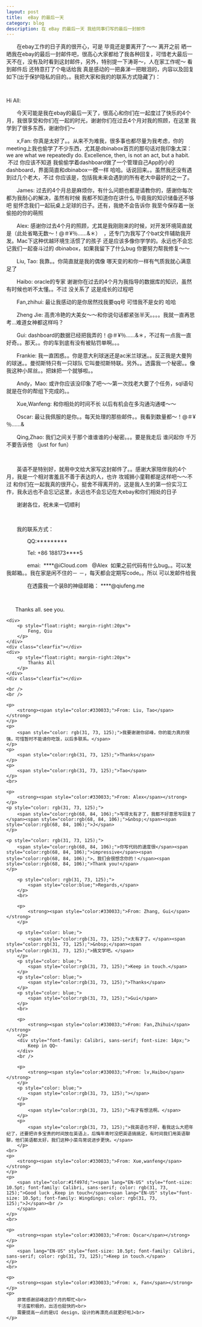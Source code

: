 ```yaml
---
layout: post
title:  eBay 的最后一天  
category: blog
description: 在 eBay 的最后一天 我给同事们写的最后一封邮件
---
```

<div class="container">
<p>
	&nbsp;&nbsp;&nbsp;&nbsp;&nbsp;&nbsp;&nbsp;在ebay工作的日子真的很开心，可是 毕竟还是要离开了～～ 离开之前 晒一晒我在ebay的最后一封邮件吧，很高心大家都给了我各种回复，可惜老大最后一天不在，没有及时看到这封邮件，另外，特别提一下涛哥～，人在家工作呢～ 看到邮件后 还特意打了个电话给我 真是感动的一把鼻涕一把眼泪的，内容以及回复如下(出于保护隐私的目的。。我把大家和我的的联系方式隐藏了)：
</p>
	<br />
<p>
	Hi All:
<p>
	&nbsp;&nbsp;&nbsp;&nbsp;&nbsp;&nbsp;&nbsp;今天可能是我在ebay的最后一天了，很高心和你们在一起度过了快乐的4个月，我很享受和你们在一起的时光，谢谢你们在过去4个月对我的照顾，在这里 我学到了很多东西，谢谢你们～
</p>
<p>
	&nbsp;&nbsp;&nbsp;&nbsp;&nbsp;&nbsp;&nbsp;x,Fan: 你真是太好了。。从来不为难我，很多事也都尽量为我考虑，你的meeting上我也偷学了不少东西，尤其是dbinabox首页的那句话对我印象太深：we are what we repeatedly do. Excellence, then, is not an act, but a habit. &nbsp;不过 你应该不知道 我偷偷学着dashboard做了一个管理自己App的小的dashboard，界面简直和dbinabox一模一样 哈哈。话说回来。。虽然我还没有遇到过几个老大，不过 你应该是，包括我未来会遇到的所有老大中最好的之一了。&nbsp;
</p>
<p>
	&nbsp;&nbsp;&nbsp;&nbsp;&nbsp;&nbsp;&nbsp;James: 过去的4个月总是麻烦你，有什么问题也都是请教你的，感谢你每次都为我耐心的解决，虽然有时候 我都不知道你在讲什么 毕竟我的知识储备还不够吧 挺怀念我们一起玩桌上足球的日子。还有，我绝不会告诉你 我至今保存着一张偷拍的你的萌照
</p>
<p>
	&nbsp;&nbsp;&nbsp;&nbsp;&nbsp;&nbsp;&nbsp;Alex: 感谢你过去4个月的照顾，尤其是我刚刚来的时候，对开发环境简直就是（此处省略无数～！@＃¥％……&amp;＊）&nbsp;&nbsp;，还专门为我写了个bat文件辅助我开发。Mac下这种优越环境生活惯了的孩子 还是应该多像你学学的。永远也不会忘记我们一起奋斗过的&nbsp;dbinabox，如果我留下了什么bug&nbsp;你要努力帮我修复～～&nbsp;
</p>
<p>
	&nbsp;&nbsp;&nbsp;&nbsp;&nbsp;&nbsp;&nbsp;Liu, Tao: 我靠。。你简直就是我的偶像 哪天变的和你一样有气质我就心满意足了&nbsp;&nbsp;
</p>
<p>
	&nbsp;&nbsp;&nbsp;&nbsp;&nbsp;&nbsp;&nbsp;Haibo: oracle的专家 谢谢你在过去的4个月为我指导的数据库的知识，虽然有时候也听不太懂。。不过 没关系了 这是成长的过程吧
</p>
<p>
	&nbsp;&nbsp;&nbsp;&nbsp;&nbsp;&nbsp;&nbsp;Fan,zhihui: 最让我感动的是你居然找我要qq号 可惜我不是女的 哈哈
</p>
<p>
	&nbsp;&nbsp;&nbsp;&nbsp;&nbsp;&nbsp;&nbsp;Zheng Jie: 高贵冷艳的大美女～～和你说句话都紧张半天。。。。我就一直再思考…难道女神都这样吗？
</p>
<p>
	&nbsp;&nbsp;&nbsp;&nbsp;&nbsp;&nbsp;&nbsp;Gui: dashboard的数据已经把我弄的！@＃¥％……&amp;＊，不过有一点我一直好奇。。那天。。你的车到底有没有被贴罚单啊。。。
</p>
<p>
	&nbsp;&nbsp;&nbsp;&nbsp;&nbsp;&nbsp;&nbsp;Frankie:  我一直困惑。。你是意大利球迷还是ac米兰球迷。。反正我是大曼狗的球迷。。曼彻斯特只有一只球队 它叫曼彻斯特联。另外。。透露我一个秘密。。像我这种小屌丝。。把妹把一个就够啦。。
</p>
<p>
	&nbsp;&nbsp;&nbsp;&nbsp;&nbsp;&nbsp;&nbsp;Andy，Mao:  或许你应该没印象了吧～～第一次找老大要了个任务，sql语句就是在你的帮组下完成的。。
</p>
<p>
	&nbsp;&nbsp;&nbsp;&nbsp;&nbsp;&nbsp;&nbsp;Xue,Wanfeng: 和你相处的时间不长 以后有机会在多沟通沟通喽～～
</p>
<p>
	&nbsp;&nbsp;&nbsp;&nbsp;&nbsp;&nbsp;&nbsp;Oscar: 最让我佩服的是你。。每天处理的那些邮件。。我看到数量都～！@＃¥％……&amp;
</p>
<p>
	&nbsp;&nbsp;&nbsp;&nbsp;&nbsp;&nbsp;&nbsp;Qing,Zhao: 我们之间关于那个谁谁谁的小秘密。。。要是我走后 谁问起你 千万不要告诉他 （just for fun）
</p>
<br>
<p>
	&nbsp;&nbsp;&nbsp;&nbsp;&nbsp;&nbsp;&nbsp;英语不是特别好，就用中文给大家写这封邮件了。。感谢大家陪伴我的4个月，我是一个相对害羞且不善于表达的人，也许 攻城狮小童鞋都是这样吧～～不过 和你们在一起我真的很开心，挺舍不得离开的，这是我人生的第一份实习工作，我永远也不会忘记这里，永远也不会忘记在大ebay和你们相处的日子
</p>
<p>
	&nbsp;&nbsp;&nbsp;&nbsp;&nbsp;&nbsp;&nbsp;谢谢各位，祝未来一切顺利
</p>
<p>
	&nbsp;
</p>
<p>
	&nbsp;&nbsp;&nbsp;&nbsp;&nbsp;&nbsp;&nbsp;我的联系方式：
</p>
<p>
	&nbsp;&nbsp;&nbsp;&nbsp;&nbsp;&nbsp;&nbsp;&nbsp;&nbsp;&nbsp;&nbsp;&nbsp;&nbsp;&nbsp;QQ:*********
</p>
<p>
	&nbsp;&nbsp;&nbsp;&nbsp;&nbsp;&nbsp;&nbsp;&nbsp;&nbsp;&nbsp;&nbsp;&nbsp;&nbsp;&nbsp;Tel: +86 188173****5
</p>
<p>
	&nbsp;&nbsp;&nbsp;&nbsp;&nbsp;&nbsp;&nbsp;&nbsp;&nbsp;&nbsp;&nbsp;&nbsp;&nbsp;&nbsp;emai: &nbsp;****@iCloud.com</a>&nbsp; &nbsp;@Alex &nbsp;如果之前代码有什么bug。。可以发我邮箱。。我在家是闲不住的－ －，每天都会定期写code。。所以 可以发邮件给我
</p>
<p>
	&nbsp;&nbsp;&nbsp;&nbsp;&nbsp;&nbsp;&nbsp;&nbsp;&nbsp;&nbsp;&nbsp;&nbsp;&nbsp;&nbsp;在透露我一个装B的神级邮箱： ****@qiufeng.me</a>
</p>
<p>
	&nbsp;
</p>
<p>
	&nbsp;&nbsp;&nbsp;&nbsp;<span style="white-space:pre">	</span>Thanks all. see you.
</p>

	<div>
		<p style="float:right; margin-right:20px">
			Feng, Qiu
		</p>
	</div>
	<div class="clearfix"></div>
	<div>
		<p style="float:right; margin-right:20px">
			Thanks All
		</p>
	</div>
	<div class="clearfix"></div>

	<br />
	<br />
	
	<p>
		<strong><span style="color:#330033;">From: Liu, Tao</span></strong>
	</p>
	<p>
		<span style="color: rgb(31, 73, 125);">我要谢谢你邱峰，你的能力真的很强，可惜暂时不能请你吃饭，以后多联系。</span>
	</p>
	<p>
		<span style="color:rgb(31, 73, 125);">Thanks</span>
	</p>
	<p>
		<span style="color:rgb(31, 73, 125);">Tao</span>
	</p>
	<br>

	<p>
		<strong><span style="color:#330033;">From: Alex</span></strong>
	</p>
	<p style="color: rgb(31, 73, 125);">
		<span style="color:rgb(68, 84, 106);">写得太有才了，我都不好意思写回复了</span><span style="color:rgb(68, 84, 106);">&nbsp;</span><span style="color:rgb(68, 84, 106);">J</span>
	</p>

	<p style="color: rgb(31, 73, 125);">
		<span style="color:rgb(68, 84, 106);">你写代码的速度很</span><span style="color:rgb(68, 84, 106);">impressive</span><span style="color:rgb(68, 84, 106);">，我们会很想念你的！</span><span style="color:rgb(68, 84, 106);">Thank you!</span>
	</p>
	
		<p style="color: rgb(31, 73, 125);">
			<span style="color:blue;">Regards,</span>
		</p>
		<br>

		<p>
			<strong><span style="color:#330033;">From: Zhang, Gui</span></strong>
		</p>

		<p style="color: blue;">
			<span style="color:rgb(31, 73, 125);">太有才了。</span><span style="color:rgb(31, 73, 125);">&nbsp;</span><span style="color:rgb(31, 73, 125);">搞文学吧。</span>
		</p>
		<p style="color: blue;">
			<span style="color:rgb(31, 73, 125);">Keep in touch.</span>
		</p>
		<p style="color: blue;">
			<span style="color:rgb(31, 73, 125);">Thanks</span>
		</p>
		<p style="color: blue;">
			<span style="color:rgb(31, 73, 125);">Gui</span>
		</p>
		<br>

		<p>
			<strong><span style="color:#330033;">From: Fan,Zhihui</span></strong>
		</p>
		<div style="font-family: Calibri, sans-serif; font-size: 14px;">
			Keep in QQ~
		</div>
		<br />
		
		<p>
			<strong><span style="color:#330033;">From: lv,Haibo</span></strong>
		</p>
		<p style="color: blue;">
			<span style="color:rgb(31, 73, 125);"></span>
		</p>
		<p>
			<span style="color:rgb(31, 73, 125);">有才有想法啊。</span>
		</p>
		<p>
			<span style="color:rgb(31, 73, 125);">我英语也不好，看我这么大把年纪了，还要把许多宝贵的时间放在英语上，后悔年青时没把英语搞搞定，有时间我们用英语聊聊，他们英语都太好，我们这种小菜鸟常说进步更快。</span>
		</p>
	<br>
	<p>
		<strong><span style="color:#330033;">From: Xue,wanfeng</span></strong>
	</p>
	<p>
		<span style="color:#1f497d;"><span lang="EN-US" style="font-size: 10.5pt; font-family: Calibri, sans-serif; color: rgb(31, 73, 125);">Good luck ,Keep in touch</span><span lang="EN-US" style="font-size: 10.5pt; font-family: Wingdings; color: rgb(31, 73, 125);">J</span><br />
		</span>
	</p>
	<br>

	<p>
		<strong><span style="color:#330033;">From: Oscar</span></strong>
	</p>
	<p>
		<span lang="EN-US" style="font-size: 10.5pt; font-family: Calibri, sans-serif; color: rgb(31, 73, 125);">Keep in touch.</span>
	</p>
	<br>

	<p>
		<strong><span style="color:#330033;">From: x, Fan</span></strong>
	</p>
	<p>
		非常感谢邱峰这四个月的帮忙<br>
		干活蛮积极的，出活也挺快的<br>
		需要提高一点的是UI design，设计的再漂亮点就更好啦J<br>
	</p>
</div>